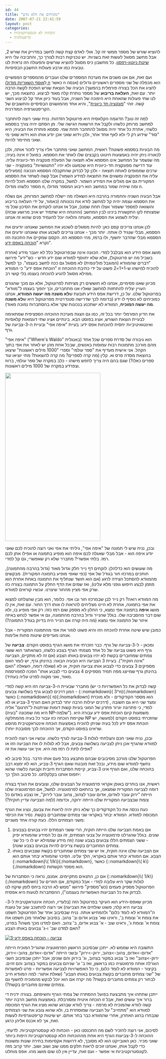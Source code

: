 ```yaml
---
id: 44
title: "מוכיחים את הלא נודע"
date: 2007-07-21 22:41:59
layout: post
categories: 
  - הוכחות לא קונסטרוקטיביות
  - קריפטולוגיה
---
```

להוציא שורש של מספר ממשי זה קל. אולי לאדם קצת קשה לחשב במדוייק את שורש 2, אבל מחשב מסוגל לעשות זאת בשניות. יש טכניקות רבות לצורך כך, והחביבה עלי היא <a href="http://he.wikipedia.org/wiki/%D7%A9%D7%99%D7%98%D7%AA_%D7%A0%D7%99%D7%95%D7%98%D7%95%D7%9F-%D7%A8%D7%A4%D7%A1%D7%95%D7%9F">שיטת ניוטון-רפסון</a>. כל מחשבון כיס מסוגל להוציא שורשים והפעולה הזו נראית לנו טבעית כמו ארבע פעולות החשבון הבסיסיות.

ועם זאת, אם אנו משנים את מערכת המספרים שלנו ועוברים מהמספרים הממשיים ל<a href="http://he.wikipedia.org/wiki/%D7%97%D7%91%D7%95%D7%A8%D7%AA_%D7%90%D7%95%D7%99%D7%9C%D7%A8">אוסף השאריות מודולו n</a> כאשר n הוא מכפלה של שני מספרים ראשוניים גדולים (אנסה להציג את הכל בצורה פורמלית בהמשך) הבעיה של הוצאת שורש הופכת לקשה הרבה יותר. עם זאת, <strong>העלאה בריבוע</strong><em> </em>של מספר נותרת קלה מאוד לביצוע. כתוצאה מכך, יש לנו שתי פעולות שהאחת היא היפוכה של השניה, אבל בעוד כיוון אחד קל לביצוע השני קשה. זוהי "<a href="http://he.wikipedia.org/wiki/%D7%A4%D7%95%D7%A0%D7%A7%D7%A6%D7%99%D7%94_%D7%97%D7%93_%D7%9B%D7%99%D7%95%D7%95%D7%A0%D7%99%D7%AA">פונקציה חד כיוונית</a>", והיא אחד מהמושגים הבסיסיים והחשובים של הקריפטוגרפיה המודרנית.

למה זה טוב? הדוגמה הקלאסית היא פרוטוקול הזדהות. נניח שאני רוצה להתחבר למחשב מרוחק כלשהו ולקבל את הרשאות הגישה שלי. מן הסתם יהיה צורך בססמא כלשהי, אחרת כל אחד יהיה מסוגל להתחבר תחת שמי. ססמא פותרת את הבעיה; היא "סוד" שידוע רק לי ולא לאף אחד אחר, ולכן וידוא שאני אכן יודע אותו הוא וידוא שאני מי שאני מתיימר להיות.

מה הבעיות בססמא פשוטה? ראשית, המחשב שאני מתחבר אליו צריך לזכור אותה, ולכן לכאורה ניתן יהיה באמצעות חיטוט בקבצים שלו לאתר את הססמא. בפועל זו אינה בעיה; מה שנשמר על המחשב אינו הססמא אלא תוצאה של הפעלת פונקציה חד-כיוונית עליה. עוד דרישה מפונקציה חד-כיוונית היא שכמעט ולא יהיו "התנגשויות" בפונקציה - שני ערכים שממופים לאותה תוצאה - ולכן קל לבדוק שהתקבלה הססמא הנכונה (מפעילים עליה את הפונקציה ומשווים את התוצאה למידע השמור) אבל קשה לשחזר את הססמא המקורית גם אם מגלים את המידע השמור. למשל, במקרה שלנו הססמא תוכל להיות מספר כלשהו מודולו n, ומה שיהיה שמור במחשב הוא ריבוע המספר מודולו n.

אבל הבעיה השניה והחמורה בהרבה היא השאלה מה יישלח למחשב המרוחק. אם נשלח את הססמא עצמה יהיה קל למחשב לודא את נכונותה (כאמור, על ידי העלאה בריבוע והשוואה למספר ששמור אצלו תחת שמנו), אבל אז אנחנו לוקחים את הסיכון שכל מי שמצותת לקו התקשורת בינינו לבין המחשב (וההנחה היא שתמיד יש אויב מרושע שכזה) יצליח לשמוע את הססמא, ומעתה והלאה יוכל להעמיד פנים שהוא זה אנחנו.

לכן אנחנו צריכים קסם כאן: להיות מסוגלים לשכנע את המחשב שאנחנו יודעים את הססמא, מבלי שנגיד לו אותה. יותר מכך - אנחנו צריכים לשכנע אותו שאנחנו יודעים את הססמא מבלי שהדבר יחשוף, ולו ברמז, מהי הססמא הזו. הקסם שמקיים את התכונה הזו נקרא "<a href="http://he.wikipedia.org/wiki/%D7%94%D7%95%D7%9B%D7%97%D7%94_%D7%91%D7%90%D7%A4%D7%A1_%D7%99%D7%93%D7%A2">הוכחה באפס ידע</a>".

מושג אפס הידע הוא מבלבל למדי. הכוונה אינה שבפרוטוקול כלל לא יועבר מידע (אחרת בשביל מה יש פרוטוקול), אלא שלא יתווסף למוודא שום ידע חדש - כש"ידע" פירושו "דברים שהמוודא (המוגבל פולינומית) לא מסוגל גם ככה לחשב בעצמו". כך למשל להוכיח למישהו ש-1+1=2 פשוט על ידי כתיבת ההוכחה זו "הוכחת אפס ידע" כי המוודא ממילא מסוגל להגיע להוכחה בעצמו בלי קושי רב.

מכיוון שאנו פסימיים, אנחנו לא חוששים רק מציתות לפרוטוקול, אלא גם מכך שהגורם העויין יצליח להתחזות למחשב שאליו אנו מתחברים, וכך יהפוך בעצמו ל"מוודא" בפרוטוקול שלנו. על כן, דרישת אפס הידע תובעת ש<strong>לא משנה מה יעשה המוודא</strong>, אנחנו כמוכיחים לא נוסיף לו ידע (בדומה לכך שדרישה סטנדרטית מפרוטוקול היא ש<strong>לא משנה מה יעשה המוכיח</strong>, המוודא לא ישתכנע בנכונות שקר אלא בהסתברות נמוכה מאוד).

את הדיון הפורמלי יותר בכל זה, כמו גם הצגת מערכת ההוכחה הספציפית שמתאימה לבעיית הוצאת השורש, אציג בפוסט הבא. בינתיים אציג שתי דוגמאות קלאסיות ואינטואיטיביות יחסית להוכחות אפס ידע: בעיית "איפה אפי" ובעיית ה-3-צביעה של גרף.

"איפה אפי" ("Where's Waldo" באנגלית) הוא גיבורה של סדרת ספרים שכל אחד מהם מורכב מתמונות רבות עמוסות באנשים, שבכל אחת מהן יש לאתר את אפי בתוך הקהל. אני אישית מעדיף את "ספר עולמי" וספרי "1000 מילים ראשונות" שיצאו בהוצאת מסדה פרס וא. קלין (מה קרה לספרים? מה קרה להוצאות? מתי יוציאו עוד ספרים כאלו?) שגם בהם היה צריך לחפש מישהו - כלב במקרה של ספר עולמי, ברווז וצפרדע במקרה של 1000 מילים ראשונות.

<a href="http://www.gadial.net/wp-content/uploads/2007/07/0906200977958waldo.jpeg"><img class="alignnone size-full wp-image-2283" title="0906200977958waldo" src="http://www.gadial.net/wp-content/uploads/2007/07/0906200977958waldo.jpeg" alt="" width="307" height="541" /></a>

ובכן, נניח שיש לי תמונה של "איפה אפי", גיליתי את אפי ואני רוצה להוכיח לכם שאני יודע איפה הוא - אבל מבלי שאגלה לכם איפה הוא מופיע בתמונה או אפילו אתן לכם רמז. בלתי אפשרי? מתברר שלא רק שאפשרי, גם קל למדי.

מה שעושים הוא כדלהלן: לוקחים דף נייר חלק וגדול מאוד (גדול בהרבה מהתמונה), חותכים במרכזו חור בגודל של אפי (כפי שאפי מופיע בתמונה המקורית). מבקשים מהמוודא להסתכל הצידה לרגע (אם הוא חושד שנחליף את התמונה באחת אחרת הוא מוזמן לבצע חיפוש גופני מלא עלינו), ואז שמים את הדף החלק על התמונה בצורה כזו שרק אפי מציץ מהחור שיצרנו. עכשיו קוראים למוודא.

מה המוודא רואה? רק נייר לבן שבמרכזו חור ובו אפי. כלומר, הוא מבין שהצלחנו למצוא את אפי בתמונה, אחרת לא היינו מצליחים להראות לו אותו דרך החור. עם זאת, אין לו מושג <strong>איפה</strong> בתמונה אפי נמצא, כי החלון לא מספק שום רמז כזה: רק אפי מופיע בו, ולא שום דבר מהסביבה שלו. בגלל שהנייר גדול בהרבה מהתמונה, גם אי אפשר לנחש באיזה איזור של התמונה אפי נמצא (מה היה קורה אם הנייר היה בדיוק בגודל התמונה?)

כמובן שיש שיטה אחרת להוכחה הזו והיא פשוט לגזור את אפי מהתמונה המקורית - אבל אנחנו מעדיפים שיטות פחות אלימות.

ומכאן - ל-3-צביעה של גרף. כבר הזכרתי את מושג הגרף בפוסט הקודם. <strong>צביעה</strong> של גרף היא פשוט צביעה של כל אחד מצמתי הגרף בצבע כלשהו, כשהאתגר הוא ששני צמתים שמחוברים בקשת לא יהיו צבועים באותו הצבע (אם זה לא מתקיים, הצביעה "אינה חוקית"). בעיית 3 הצביעה היא הבעיה הבאה: בהינתן גרף, יש לומר האם מספיקים 3 צבעים כדי לצבוע אותו צביעה חוקית, או לא (שאלה דומה, השאלה "האם בהינתן גרף שמייצג מפה תמיד מספיקים 4 צבעים כדי לצבוע אותו" הפכה למפורסמת מאוד, ואני מקווה לפרט עליה בעתיד).

מתברר שבעיית ה-3-צביעה הזו היא קשה למדי (קשה לבדוק את כל האפשרויות כי יש המון דרכים לצבוע גרף בשלושה צבעים - {::nomarkdown}\( 3^n\){:/nomarkdown} כאשר {::nomarkdown}\( n\){:/nomarkdown} הוא מספר הקודקודים - ולא מוכרת דרכים יעילות הרבה יותר לבדוק האם הגרף 3-צביע או לא) , ומצד שני היא גם חשובה למדי, כי פתרונה יגרור פתרון של המוני בעיות קשות דומות שניתנות ל"תרגום" אליה (היא מה שמכונה "בעיה NP-שלמה"). משמעות קיום הוכחת אפס ידע עבורה היא שקיימת הוכחה כזו עבור כל בעיה מהמחלקה NP שהזכרתי בפוסט הקודם (למעשה, יש הוכחת אפס ידע לכל בעיה שניתן להוכיח באמצעות הוכחה אינטראקטיבית מהסוג שראינו בפוסט הקודם, אך ההוכחה לכך מסובכת יותר).

ובכן, נניח שאני חכם והצלחתי לגלות 3-צביעה לגרף כלשהו. עכשיו אני רוצה להוכיח למוודא שהגרף אכן ניתן לצביעה בשלושה צבעים, אבל לא לגלות לו את הצביעה הזו או אפילו לתת לו רמז מה היא. איך אני עושה את זה?

הפרוטקול שלנו מורכב מסיבובים שבהם מתבצע בכל פעם אותו הדבר. בכל סיבוב לא נחשף למוודא שום מידע, ובכל זאת מובטח שאם הגרף 3-צביע, הוא לא ימצא רבב בהוכחה שלנו, ואם הגרף אינו 3-צביע, קיימת הסתברות חיובית וקבועה כלשהי שהוא יתפוס אותנו בקלקלתנו. כל סיבוב הולך כך:

ראשית, אנו בוחרים באופן אקראי פרמוטציה על הצבעים שלנו, וצובעים את הגרף בצורה דומה לצביעה המקורית שמצאנו, אך בהתאם לפרמוטציה. למשל, אם הפרמוטציה שלנו הייתה "ירוק עובר לאדום, אדום עובר לצהוב, צהוב עובר לירוק", אז נצבע באדום כל צומת שבצביעה המקורית שלנו הייתה ירוקה, וכדומה (למה הצביעה עדיין חוקית?)

כעת נכסה את כל הקודקודים כך שלא ניתן יהיה לראות את צבעם, ונציג את הגרף המכוסה למוודא. המוודא יבחר באקראי שני צמתים שמחוברים בקשת. נסיר את הכיסוי משני הצמתים הללו. כעת קורה אחד משניים:
<ol>
	<li>אם באמת הצביעה שלנו הייתה חוקית, הרי ששני הצמתים יהיו צבועים בצבעים שונים. בגלל שהגרלנו פרמוטציה על צבעי הצמתים, זה גם כל המידע שהמוודא יפיק - ששני הצמתים הללו צבועים בצבע שונה (וזה מידע שממילא יש לו כי כל שני צמתים המחוברים בקשת צריכים להיות צבועים בצבע שונה).</li>
	<li>אם הצביעה שלנו אינה חוקית, אז יש שני צמתים שמחוברים בקשת שצבועים באותו הצבע. אם המוודא יבחר אותם באקראי, הלך עלינו. הסיכוי שהמוודא יבחר אותם הוא {::nomarkdown}\( 1/k\){:/nomarkdown}, כאשר {::nomarkdown}\( k\){:/nomarkdown} הוא מספר הקשתות.</li>
</ol>
אם כן, התנאים מתקיימים. אמנם, נראה כי הסתברות של {::nomarkdown}\( 1/k\){:/nomarkdown} לגלות שקר היא עלובה למדי - אבל כמקודם, אם חוזרים על הפרוטוקול מספיק פעמים (כש"מספיק" פירושו "ממש לא הרבה ביחס לזמן שיקח לנו לבדוק את כל הצביעות האפשריות בעצמנו"), ההסתברות לטעות היא אפסית.

מכיוון שאפס-הידע הוא העיקר בפרוטקול הזה (בלעדיו, הוכחה אינטראקטיבית ל-3-צביעה היא קלה; פשוט שולחים את הצביעה) אני רוצה להתעכב שוב על טענת ה"המוודא לא לומד כלום" ולהמחיש אותה. נניח שבסיבוב אחד של הפרוטוקול חשפנו את צומת א' וצומת ב', וראינו שא' צבוע אדום וב' צהוב. בסיבוב שלאחר מכן חשפנו את צומת א' וצומת ג', וראינו שוב - א' צבוע אדום, ב' צהוב. האם למדנו מכך משהו? בפרט, האם למדנו שב' ו-ג' צבועים באותו הצבע?

<a title="3-צביעה - הוכחה באפס ידע" href="http://www.gadial.net/wp-content/uploads/2007/07/3colzkp.png"><img src="http://www.gadial.net/wp-content/uploads/2007/07/3colzkp.png" alt="3-צביעה - הוכחה באפס ידע" /></a>

התשובה היא שממש לא. ייתכן שבסיבוב הראשון הפרמוטציה שהגריל המוכיח הייתה "אדום-&gt;אדום, צהוב-&gt;צהוב, ירוק-&gt;ירוק" ובשני הייתה "אדום-&gt;אדום, צהוב-&gt;ירוק, ירוק-&gt;צהוב" ואז ב' צבוע במקור בצהוב, וג' בירוק והם שונים; אבל ייתכן שבסיבוב השני הוגרלה אותה פרמוטציה כמו בראשון, ואז ב' וג' שניהם צבועים במקור בצהוב והם זהים. בקיצור - המוודא לא לומד כלום, כי כל האפשרויות לצביעה אפשריות - פרט לאפשרות של "שני צמתים מחוברים בקשת צבועים באותו הצבע" (שאלת אתגר: למה המוודא חייב לבחור רק צמתים מחוברים בקשת? מה יקרה אם הוא יוכל לבקש מהמוכיח לחשוף גם צמתים שאינם מחוברים בקשת?).

ייתכן שתתהו איך מתבצעת בפועל ההסתרה של צמתי הגרף וחשיפתם. בצורה ידנית די ברור איך עושים זאת, אבל זו הוכחה איטית ומסורבלת. באמצעות מחשב הרבה יותר קשה לוודא שהמוכיח לא מרמה - צריך לוודא שברגע שהוא מציג את הגרף המכוסה למוודא הוא "מתחייב" על הצביעה שמוסתרת בו, ולא שהוא צובע את שני הצמתים שנבחרו ברגע האחרון, אחרי שהמוודא כבר בחר אותם. יש שיטות קריפטוגרפיות לעשות זאת, אך לא אכנס אליהן כרגע.

לסיכום, אני רוצה להזכיר לשם מה התכנסנו כאן - הוכחות לא קונסטרוקטיביות. לדעתי, ההוכחה ל-3-צביעות הגרף היא אחת מההוכחות הלא קונסטרוקטיביות היפות ביותר שאני מכיר. כאן האובייקט הוא לא מסובך, לא דרושות אקסיומות בחירה שונות ומשונות כדי לקבל אותו, ואנחנו זוכים לראות חלקים ממנו שוב ושוב ושוב. יותר קרוב מזה לקונסטרוקטיביות אי אפשר - ועם זאת, עדיין אין לנו שום מושג מהו. אפס מוחלט.
